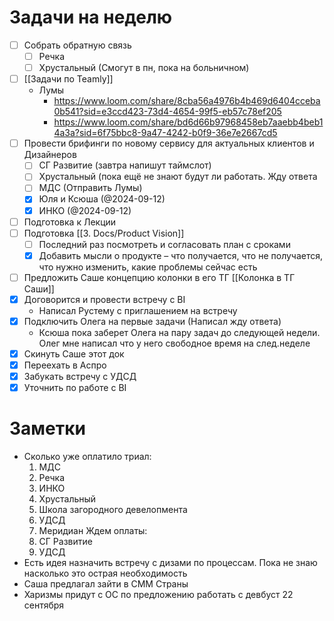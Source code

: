 # Задачи на неделю
- [ ] Собрать обратную связь
	- [ ] Речка 
	- [ ] Хрустальный (Смогут в пн, пока на больничном)
- [ ] [[Задачи по Teamly]]
	- Лумы  
		- https://www.loom.com/share/8cba56a4976b4b469d6404cceba0b541?sid=e3ccd423-73d4-4654-99f5-eb57c78ef205
		- https://www.loom.com/share/bd6d66b97968458eb7aaebb4beb14a3a?sid=6f75bbc8-9a47-4242-b0f9-36e7e2667cd5
- [ ] Провести брифинги по новому сервису для актуальных клиентов и Дизайнеров
	- [ ] СГ Развитие (завтра напишут таймслот)
	- [ ] Хрустальный (пока ещё не знают будут ли работать. Жду ответа
	- [ ] МДС (Отправить Лумы)
	- [x] Юля и Ксюша (@2024-09-12)
	- [x] ИНКО (@2024-09-12)
- [ ] Подготовка к Лекции
- [ ] Подготовка  [[3. Docs/Product Vision]]
	- [ ] Последний раз посмотреть и согласовать план с сроками
	- [x] Добавить мысли о продукте – что получается, что не получается, что нужно изменить, какие проблемы сейчас есть
- [ ] Предложить Саше концепцию колонки в его ТГ [[Колонка в ТГ Саши]]
- [x] Договорится и провести встречу с BI
	- Написал Рустему с приглашением на встречу
- [x] Подключить Олега на первые задачи (Написал жду ответа)
	- Ксюша пока заберет Олега на пару задач до следующей недели. Олег мне написал что у него свободное время на след.неделе
- [x] Скинуть Саше этот док
- [x] Переехать в Аспро
- [x] Забукать встречу с УДСД 
- [x] Уточнить по работе с BI

# Заметки
- Сколько уже оплатило триал:
	1. МДС
	2. Речка
	3. ИНКО
	4. Хрустальный
	5. Школа загородного девелопмента
	6. УДСД
	7. Меридиан
Ждем оплаты: 
	1. СГ Развитие
	2. УДСД 
- Есть идея назначить встречу с дизами по процессам. Пока не знаю насколько это острая необходимость
- Саша предлагал зайти в СММ Страны
- Харизмы придут с ОС по предложению работать с девбуст 22 сентября